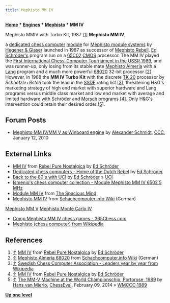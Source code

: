 ```yaml
---
title: Mephisto MM IV
---
```

**[Home](Home "Home") \* [Engines](Engines "Engines") \* [Mephisto](Mephisto "Mephisto") \* MM IV**



 [](http://rebel13.nl/dedicated/mm4.html) Mephisto MMIV with Turbo Kit, 1987 <a id="cite-note-1" href="#cite-ref-1">[1]</a> 
**Mephisto MM IV**,  

a [dedicated chess computer](Dedicated_Chess_Computers "Dedicated Chess Computers") [module](Module "Module") for [Mephisto module systems](Mephisto_Module_Systems "Mephisto Module Systems") by [Hegener & Glaser](Hegener_%26_Glaser "Hegener & Glaser") launched in 1987 as successor of [Mephisto Rebell](Mephisto_Rebell "Mephisto Rebell"). [Ed Schröder's](Ed_Schroder "Ed Schroder") program run on a [65C02](6502 "6502") [CMOS](https://en.wikipedia.org/wiki/CMOS) processor. The MM IV played the [First International Chess-Computer Tournament in the USSR 1989](First_International_Chess-Computer_Tournament_in_the_USSR_1989 "First International Chess-Computer Tournament in the USSR 1989"), and was runner-up, only losing from its stable mate [Mephisto Almeria](Mephisto_Almeria "Mephisto Almeria") with a [Lang](Richard_Lang "Richard Lang") program and a much more powerful [68020](68020 "68020") 32-bit processor <a id="cite-note-2" href="#cite-ref-2">[2]</a>.
However, in 1988 the **MM IV Turbo Kit** with the discrete [TK 20](6502#TK20 "6502") processor by *Schaetzle+Bsteh* took the lead in the [SSDF](SSDF "SSDF") rating list <a id="cite-note-3" href="#cite-ref-3">[3]</a>, threatening H&G's marketing strategy of high end market with superior hardware and Lang programs versus middle class market and low end market with average and limited hardware with Schröder and [Morsch](Frans_Morsch "Frans Morsch") programs <a id="cite-note-4" href="#cite-ref-4">[4]</a>.
Only H&G's intervention could retain their desired order <a id="cite-note-5" href="#cite-ref-5">[5]</a>.



## Forum Posts


* [Mephisto MM IV/MM V as Winboard engine](http://www.talkchess.com/forum/viewtopic.php?t=31660) by [Alexander Schmidt](index.php?title=Alexander_Schmidt&action=edit&redlink=1 "Alexander Schmidt (page does not exist)"), [CCC](CCC "CCC"), January 12, 2010


## External Links


* [MM IV](http://rebel13.nl/dedicated/mm4.html) from [Rebel Pure Nostalgica](http://rebel13.nl/index.html) by [Ed Schröder](Ed_Schroder "Ed Schroder")
* [Dedicated chess computers - Home of the Dutch Rebel](http://www.top-5000.nl/dedicated.htm) by [Ed Schröder](Ed_Schroder "Ed Schroder")
* [Back to the 80's with UCI](http://www.top-5000.nl/mephisto.htm) by [Ed Schröder](Ed_Schroder "Ed Schroder") » [UCI](UCI "UCI")
* [Ismenio's chess computer collection - Module Mephisto MM IV 6502 5 MHz](http://www.ismenio.com/chess_mephisto_exclusive.html)
* [Module MM IV](http://www.spacious-mind.com/html/module_mm_iv.html) from [The Spacious Mind](The_Spacious_Mind "The Spacious Mind")
* [Mephisto MM IV](http://www.schach-computer.info/wiki/index.php/MM_IV) from [Schachcomputer.info Wiki](http://www.schach-computer.info/wiki/index.php/Hauptseite_En) (German)


 [Mephisto MM V](http://www.schach-computer.info/wiki/index.php/Mephisto_MM_V)
 [Mephisto Monte Carlo IV](http://www.schach-computer.info/wiki/index.php/Mephisto_Monte_Carlo_IV) 
* [Comp Mephisto MM IV chess games - 365Chess.com](http://www.365chess.com/players/Comp_Mephisto_MM_IV)
* [Mephisto (chess computer) from Wikipedia](https://en.wikipedia.org/wiki/Mephisto_%28chess_computer%29)


## References


1. <a id="cite-ref-1" href="#cite-note-1">↑</a> [MM IV](http://rebel13.nl/dedicated/mm4.html) from [Rebel Pure Nostalgica](http://rebel13.nl/index.html) by [Ed Schröder](Ed_Schroder "Ed Schroder")
2. <a id="cite-ref-2" href="#cite-note-2">↑</a> [Mephisto Almeria 68020](http://www.schach-computer.info/wiki/index.php/Mephisto_Almeria_68020) from [Schachcomputer.info Wiki](http://www.schach-computer.info/wiki/index.php/Hauptseite_En) (German)
3. <a id="cite-ref-3" href="#cite-note-3">↑</a> [Swedish Chess Computer Association - Leaders year by year from Wikipedia](https://en.wikipedia.org/wiki/Swedish_Chess_Computer_Association#Rating_list_year-end_leaders)
4. <a id="cite-ref-4" href="#cite-note-4">↑</a> [MM IV](http://rebel13.nl/dedicated/mm4.html) from [Rebel Pure Nostalgica](http://rebel13.nl/index.html) by [Ed Schröder](Ed_Schroder "Ed Schroder")
5. <a id="cite-ref-5" href="#cite-note-5">↑</a> [The MM-V Machine at the World Championschip, Portorose, 1989](http://chesseval.com/ChessEvalJournal/PrototypeMMV.htm) by [Hans van Mierlo](index.php?title=Hans_van_Mierlo&action=edit&redlink=1 "Hans van Mierlo (page does not exist)"), [ChessEval](http://www.chesseval.com/index.html), February 09, 2014 » [WMCCC 1989](WMCCC_1989 "WMCCC 1989")

**[Up one level](Mephisto "Mephisto")**







 
